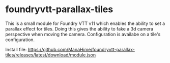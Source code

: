 # foundryvtt-parallax-tiles
This is a small module for Foundry VTT v11 which enables the ability to set a parallax effect for tiles.
Doing this gives the ability to fake a 3d camera perspective when moving the camera.
Configuration is availabe on a tile's configuration.

Install file:
https://github.com/ManaHime/foundryvtt-parallax-tiles/releases/latest/download/module.json